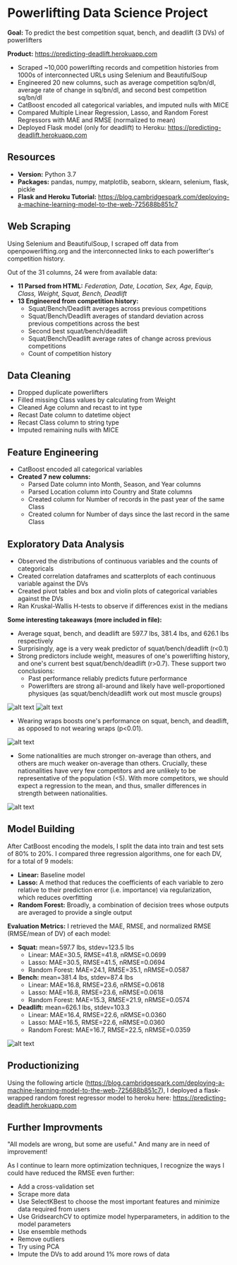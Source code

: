 # Powerlifting Data Science Project
**Goal:** To predict the best competition squat, bench, and deadlift (3 DVs) of powerlifters

**Product:** https://predicting-deadlift.herokuapp.com
* Scraped ~10,000 powerlifting records and competition histories from 1000s of interconnected URLs using Selenium and BeautifulSoup
* Engineered 20 new columns, such as average competition sq/bn/dl, average rate of change in sq/bn/dl, and second best competition sq/bn/dl
* CatBoost encoded all categorical variables, and imputed nulls with MICE
* Compared Multiple Linear Regression, Lasso, and Random Forest Regressors with MAE and RMSE (normalized to mean)
* Deployed Flask model (only for deadlift) to Heroku: https://predicting-deadlift.herokuapp.com

## Resources
* **Version:** Python 3.7
* **Packages:** pandas, numpy, matplotlib, seaborn, sklearn, selenium, flask, pickle
* **Flask and Heroku Tutorial:** https://blog.cambridgespark.com/deploying-a-machine-learning-model-to-the-web-725688b851c7

## Web Scraping
Using Selenium and BeautifulSoup, I scraped off data from openpowerlifting.org and the interconnected links to each powerlifter's competition history.

Out of the 31 columns, 24 were from available data:
* **11 Parsed from HTML:** *Federation, Date, Location, Sex, Age, Equip, Class, Weight, Squat, Bench, Deadlift*
* **13 Engineered from competition history:** 
  * Squat/Bench/Deadlift averages across previous competitions
  * Squat/Bench/Deadlift averages of standard deviation across previous competitions across the best
  * Second best squat/bench/deadlift
  * Squat/Bench/Deadlift average rates of change across previous competitions
  * Count of competition history

## Data Cleaning
* Dropped duplicate powerlifters
* Filled missing Class values by calculating from Weight
* Cleaned Age column and recast to int type
* Recast Date column to datetime object
* Recast Class column to string type
* Imputed remaining nulls with MICE

## Feature Engineering
* CatBoost encoded all categorical variables
* **Created 7 new columns:**
  * Parsed Date column into Month, Season, and Year columns
  * Parsed Location column into Country and State columns
  * Created column for Number of records in the past year of the same Class
  * Created column for Number of days since the last record in the same Class

## Exploratory Data Analysis
* Observed the distributions of continuous variables and the counts of categoricals
* Created correlation dataframes and scatterplots of each continuous variable against the DVs
* Created pivot tables and box and violin plots of categorical variables against the DVs
* Ran Kruskal-Wallis H-tests to observe if differences exist in the medians

**Some interesting takeaways (more included in file):**
* Average squat, bench, and deadlift are 597.7 lbs, 381.4 lbs, and 626.1 lbs respectively
* Surprisingly, age is a very weak predictor of squat/bench/deadlift (r<0.1)
* Strong predictors include weight, measures of one's powerlifting history, and one's current best squat/bench/deadlift (r>0.7). These support two conclusions:
  * Past performance reliably predicts future performance
  * Powerlifters are strong all-around and likely have well-proportioned physiques (as squat/bench/deadlift work out most muscle groups)

![alt text](https://github.com/andrewjlee0/powerlifting/blob/master/images/squat_avg_avg_against_squat.png) <!-- .element height="20%" width="20%" -->
![alt text](https://github.com/andrewjlee0/powerlifting/blob/master/images/squat_corr.png) <!-- .element height="20%" width="20%" -->

* Wearing wraps boosts one's performance on squat, bench, and deadlift, as opposed to not wearing wraps (p<0.01).

![alt text](https://github.com/andrewjlee0/powerlifting/blob/master/images/wraps_against_squat.png) <!-- .element height="30%" width="30%" -->

* Some nationalities are much stronger on-average than others, and others are much weaker on-average than others. Crucially, these nationalities have very few competitors and are unlikely to be representative of the population (<5). With more competitors, we should expect a regression to the mean, and thus, smaller differences in strength between nationalities.

![alt text](https://github.com/andrewjlee0/powerlifting/blob/master/images/nationality_pivot.png) <!-- .element height="50%" width="50%" -->

## Model Building
After CatBoost encoding the models, I split the data into train and test sets of 80% to 20%. I compared three regression algorithms, one for each DV, for a total of 9 models:

* **Linear:** Baseline model
* **Lasso:** A method that reduces the coefficients of each variable to zero relative to their prediction error (i.e. importance) via regularization, which reduces overfitting
* **Random Forest:** Broadly, a combination of decision trees whose outputs are averaged to provide a single output

**Evaluation Metrics:**
I retrieved the MAE, RMSE, and normalized RMSE (RMSE/mean of DV) of each model:
* **Squat:** mean=597.7 lbs, stdev=123.5 lbs
  * Linear: MAE=30.5, RMSE=41.8, nRMSE=0.0699
  * Lasso: MAE=30.5, RMSE=41.5, nRMSE=0.0694
  * Random Forest: MAE=24.1, RMSE=35.1, nRMSE=0.0587
* **Bench:** mean=381.4 lbs, stdev=87.4 lbs
  * Linear: MAE=16.8, RMSE=23.6, nRMSE=0.0618
  * Lasso: MAE=16.8, RMSE=23.6, nRMSE=0.0618
  * Random Forest: MAE=15.3, RMSE=21.9, nRMSE=0.0574
* **Deadlift:** mean=626.1 lbs, stdev=103.3
  * Linear: MAE=16.4, RMSE=22.6, nRMSE=0.0360
  * Lasso: MAE=16.5, RMSE=22.6, nRMSE=0.0360
  * Random Forest: MAE=16.7, RMSE=22.5, nRMSE=0.0359

![alt text](https://github.com/andrewjlee0/powerlifting/blob/master/images/model_performance_squat.png) <!-- .element height="100%" width="100%" -->

## Productionizing
Using the following article (https://blog.cambridgespark.com/deploying-a-machine-learning-model-to-the-web-725688b851c7), I deployed a flask-wrapped random forest regressor model to heroku here: https://predicting-deadlift.herokuapp.com

## Further Improvments
"All models are wrong, but some are useful." And many are in need of improvement!

As I continue to learn more optimization techniques, I recognize the ways I could have reduced the RMSE even further:
* Add a cross-validation set
* Scrape more data
* Use SelectKBest to choose the most important features and minimize data required from users
* Use GridsearchCV to optimize model hyperparameters, in addition to the model parameters
* Use ensemble methods
* Remove outliers
* Try using PCA
* Impute the DVs to add around 1% more rows of data
